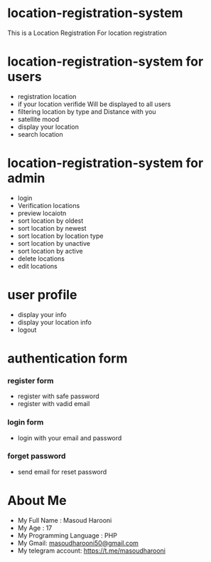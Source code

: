 # location-registration-system
This is a Location Registration For location registration

# location-registration-system for users
- registration location
- if your location verifide Will be displayed to all users
- filtering location by type and Distance with you
- satellite mood
- display your location
- search location 


# **location-registration-system for admin**
- login
- Verification locations 
- preview locaiotn 
- sort location by oldest
- sort location by newest
- sort location by location type
- sort location by unactive
- sort location by active
- delete locations
- edit locations


# user profile 
- display your info
- display your location info
- logout

# authentication form
### register form
- register with safe password 
- register with vadid email

### login form
- login with your email and password

### forget password 
- send email for reset password





# About Me

- My Full Name : Masoud Harooni
- My Age : 17
- My Programming Language : PHP
- My Gmail: masoudharooni50@gmail.com
- My telegram account: https://t.me/masoudharooni

